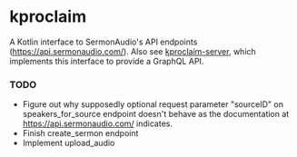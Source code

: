 # kproclaim
A Kotlin interface to SermonAudio's API endpoints (https://api.sermonaudio.com/). Also see [kproclaim-server](https://github.com/MarkNenadov/kproclaim), which implements this interface to provide a GraphQL API.

### TODO ###

* Figure out why supposedly optional request parameter "sourceID" on speakers_for_source endpoint doesn't behave as the documentation at https://api.sermonaudio.com/ indicates. 
* Finish create_sermon endpoint
* Implement upload_audio
